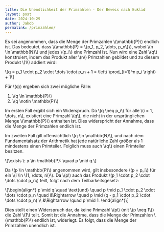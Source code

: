 ```yaml
---
title: Die Unendlichkeit der Primzahlen - Der Beweis nach Euklid
layout: post
date: 2024-10-29
author: Jakob
permalink: /primzahlen/
---
```

Es sei angenommen, dass die Menge der Primzahlen \\(\\mathbb{P}\\)
endlich ist. Das bedeutet, dass \\(\\mathbb{P} = \\{p_1, p_2, \\dots,
p_n\\}\\), wobei \\(n \\in \\mathbb{N}\\) und jedes \\(p_i\\) eine
Primzahl ist. Nun wird eine Zahl \\(q\\) konstruiert, indem das Produkt
aller \\(n\\) Primzahlen gebildet und zu diesem Produkt \\(1\\) addiert
wird:

\\\[q = p_1 \\cdot p_2 \\cdot \\dots \\cdot p_n + 1 = \\left(
\\prod\_{i=1}^n p_i \\right) + 1\\\]

Für \\(q\\) ergeben sich zwei mögliche Fälle:

1.  \\(q \\in \\mathbb{P}\\)
2.  \\(q \\notin \\mathbb{P}\\)

Im ersten Fall ergibt sich ein Widerspruch. Da \\(q \\neq p_i\\) für
alle \\(i = 1, \\dots, n\\), existiert eine Primzahl \\(q\\), die nicht
in der ursprünglichen Menge \\(\\mathbb{P}\\) enthalten ist. Dies
widerspricht der Annahme, dass die Menge der Primzahlen endlich ist.

Im zweiten Fall gilt offensichtlich \\(q \\in \\mathbb{N}\\), und nach
dem Fundamentalsatz der Arithmetik hat jede natürliche Zahl größer als 1
mindestens einen Primteiler. Folglich muss auch \\(q\\) einen Primteiler
besitzen.

\\\[\\exists \\: p \\in \\mathbb{P}: \\quad p \\mid q.\\\]

Da \\(p \\in \\mathbb{P}\\) angenommen wird, gilt insbesondere \\(p =
p_i\\) für ein \\(i \\in \\{1, \\dots, n\\}\\). Da \\(p\\) auch das
Produkt \\(p_1 \\cdot p_2 \\cdot \\dots \\cdot p_n\\) teilt, folgt nach
dem Teilbarkeitsgesetz:

\\\[\\begin{align\*} p \\mid q \\quad \\text{und} \\quad p \\mid p_1
\\cdot p_2 \\cdot \\dots \\cdot p_n \\quad &\\Rightarrow \\quad p \\mid
(q - p_1 \\cdot p_2 \\cdot \\dots \\cdot p_n) \\\\ &\\Rightarrow \\quad
p \\mid 1. \\end{align\*}\\\]

Dies stellt einen Widerspruch dar, da keine Primzahl \\(p\\) (mit \\(p
\\neq 1\\)) die Zahl \\(1\\) teilt. Somit ist die Annahme, dass die
Menge der Primzahlen \\(\\mathbb{P}\\) endlich ist, widerlegt. Es folgt,
dass die Menge der Primzahlen unendlich ist.
